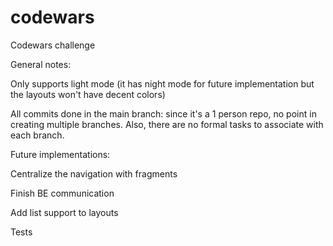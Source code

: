 # codewars
Codewars challenge

General notes:

Only supports light mode (it has night mode for future implementation but the layouts won't have decent colors)

All commits done in the main branch: since it's a 1 person repo, no point in creating multiple branches. Also, there are no formal tasks to associate with each branch.


Future implementations:

Centralize the navigation with fragments

Finish BE communication

Add list support to layouts 

Tests
